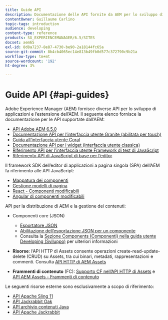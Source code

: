 ```yaml
---
title: Guide API
description: Documentazione delle API fornite da AEM per lo sviluppo di applicazioni
contentOwner: Guillaume Carlino
topic-tags: introduction
audience: developing
content-type: reference
products: SG_EXPERIENCEMANAGER/6.5/SITES
docset: aem65
exl-id: 8d8a7237-8e87-4730-be90-2a18144fc65a
source-git-commit: 8b4cb4065ec14e813b49fb0d577c372790c9b21a
workflow-type: tm+mt
source-wordcount: '192'
ht-degree: 3%

---
```


# Guide API {#api-guides}

Adobe Experience Manager (AEM) fornisce diverse API per lo sviluppo di applicazioni e l’estensione dell’AEM. Il seguente elenco fornisce la documentazione per le API supportate dall’AEM:

* [API Adobe AEM 6.5.0](https://www.adobe.io/experience-manager/reference-materials/6-5/javadoc/index.html)
* [Documentazione API per l’interfaccia utente Granite (abilitata per touch)](https://www.adobe.io/experience-manager/reference-materials/6-5/granite-ui/api/index.html)
* [Guida all’interfaccia utente Coral](https://www.adobe.io/experience-manager/reference-materials/6-5/coral-ui/coralui3/index.html)
* [Documentazione API per i widget (interfaccia utente classica)](https://www.adobe.io/experience-manager/reference-materials/6-5/widgets-api/index.html)
* [Riferimento API per l&#39;interfaccia utente Framework di test di JavaScript](https://www.adobe.io/experience-manager/reference-materials/6-5/test-api/index.html)
* [Riferimento API di JavaScript di base per l’editor](https://www.adobe.io/experience-manager/reference-materials/6-5/jsdoc/ui-touch/editor-core/index.html)

Il framework SDK dell’editor di applicazioni a pagina singola (SPA) dell’AEM fa riferimento alle API JavaScript:

* [Mappatura dei componenti](https://www.npmjs.com/package/@adobe/aem-spa-component-mapping)
* [Gestione modelli di pagina](https://www.npmjs.com/package/@adobe/aem-spa-page-model-manager)
* [React - Componenti modificabili](https://www.npmjs.com/package/@adobe/aem-react-editable-components)
* [Angular di componenti modificabili](https://www.npmjs.com/package/@adobe/aem-angular-editable-components)

API per la distribuzione di AEM e la gestione dei contenuti:

* Componenti core (JSON)

   * [Esportatore JSON](/help/sites-developing/json-exporter.md)
   * [Abilitazione dell’esportazione JSON per un componente](/help/sites-developing/json-exporter-components.md)
   * Consulta la [Sezione Components (Componenti) nella guida utente Developing (Sviluppo)](/help/sites-developing/home.md) per ulteriori informazioni

* **Risorse**: l’API HTTP di Assets consente operazioni create-read-update-delete (CRUD) su Assets, tra cui binari, metadati, rappresentazioni e commenti. Consulta [API HTTP di AEM Assets](/help/assets/mac-api-assets.md)

* **Frammenti di contenuto** (FC): [Supporto CF nell’API HTTP di Assets](/help/assets/assets-api-content-fragments.md) e [API AEM Assets - Frammenti di contenuto](https://www.adobe.io/experience-manager/reference-materials/6-5/assets-api-content-fragments/index.html)

Le seguenti risorse esterne sono esclusivamente a scopo di riferimento:

* [API Apache Sling 11](https://sling.apache.org/apidocs/sling11/)
* [API Jackrabbit Oak](https://jackrabbit.apache.org/oak/docs/oak_api/overview.html)
* [API archivio contenuti Java](https://www.adobe.io/experience-manager/reference-materials/spec/javax.jcr/javadocs/jcr-2.0/index.html)
* [API Apache Jackrabbit](https://jackrabbit.apache.org/api)
